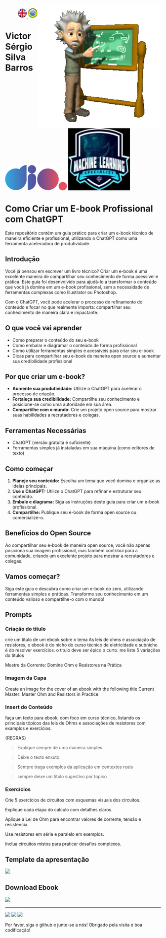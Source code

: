 <img src="./img/gif v1.gif" min-width="400px" max-width="400px" width="400px" align="right" alt="Computador iuriCode">
<p>
  <div align="right"> 
<a href="./readme.md"> <img src="./img/LogoUK.png" alt="Logo UK" width="30"/></a><a href="./leiame.md"> <img src="./img/logoBrazil.png" alt="Logo Brasil" width="30"/> </a>
</div>
  <H1><b> Victor Sérgio Silva Barros </b> </H1>
  
</p> 

<img src="./img/dio.png" alt="DIO Logo" width="200"/>
<img src="./img/LogoMLS.jpg" alt="Machine Learning Specialist Logo" width="200"/>

# Como Criar um E-book Profissional com ChatGPT

Este repositório contém um guia prático para criar um e-book técnico de maneira eficiente e profissional, utilizando o ChatGPT como uma ferramenta aceleradora de produtividade.

## Introdução

Você já pensou em escrever um livro técnico? Criar um e-book é uma excelente maneira de compartilhar seu conhecimento de forma acessível e prática. Este guia foi desenvolvido para ajudá-lo a transformar o conteúdo que você já domina em um e-book profissional, sem a necessidade de ferramentas complexas como Illustrator ou Photoshop.

Com o ChatGPT, você pode acelerar o processo de refinamento do conteúdo e focar no que realmente importa: compartilhar seu conhecimento de maneira clara e impactante.

## O que você vai aprender

- Como preparar o conteúdo do seu e-book
- Como embalar e diagramar o conteúdo de forma profissional
- Como utilizar ferramentas simples e acessíveis para criar seu e-book
- Dicas para compartilhar seu e-book de maneira open source e aumentar sua credibilidade profissional

## Por que criar um e-book?

- **Aumente sua produtividade:** Utilize o ChatGPT para acelerar o processo de criação.
- **Fortaleça sua credibilidade:** Compartilhe seu conhecimento e posicione-se como uma autoridade em sua área.
- **Compartilhe com o mundo:** Crie um projeto open source para mostrar suas habilidades a recrutadores e colegas.

## Ferramentas Necessárias

- ChatGPT (versão gratuita é suficiente)
- Ferramentas simples já instaladas em sua máquina (como editores de texto)

## Como começar

1. **Planeje seu conteúdo:** Escolha um tema que você domina e organize as ideias principais.
2. **Use o ChatGPT:** Utilize o ChatGPT para refinar e estruturar seu conteúdo.
3. **Embale e diagrama:** Siga as instruções deste guia para criar um e-book profissional.
4. **Compartilhe:** Publique seu e-book de forma open source ou comercialize-o.

## Benefícios do Open Source

Ao compartilhar seu e-book de maneira open source, você não apenas posiciona sua imagem profissional, mas também contribui para a comunidade, criando um excelente projeto para mostrar a recrutadores e colegas.

## Vamos começar?

Siga este guia e descubra como criar um e-book do zero, utilizando ferramentas simples e práticas. Transforme seu conhecimento em um conteúdo valioso e compartilhe-o com o mundo!

## Prompts

### Criação do título

crie um titulo de um ebook sobre o tema As leis de ohms e associação de resistores, o ebook é do nicho do curso técnico de eletricidade e subnicho é do resolver exercícios. o titulo deve ser épico o curto. me liste 5 variações do titulos

Mestre da Corrente: Domine Ohm e Resistores na Prática

### Imagem da Capa

Create an image for the cover of an ebook with the following title Current Master: Master Ohm and Resistors in Practice

### Insert do Conteúdo

faça um texto para ebook, com foco em curso técnico, listando os principais tópicos das leis de Ohms e associações de resistores com examplos e exercícios.

{REGRAS}

> Explique sempre de uma maneira simples

> Deixe o texto enxuto

> Sempre traga exemplos da aplicação em contextos reais

> sempre deixe um titulo sugestivo por topico

### Exercícios

Crie 5 exercícios de circuitos com esquemas visuais dos circuitos.

Explique cada etapa do cálculo com detalhes claros.

Aplique a Lei de Ohm para encontrar valores de corrente, tensão e resistencia.

Use resistores em série e paralelo em exemplos.

Inclua circuitos mistos para praticar desafios complexos.

## Template da apresentação

<p align="left">
  <a href="https://github.com/vicssb/Ebook-with-ChatGPT-and-MidJourney/blob/74c8b8b7d2562a93e01e580a5b1e6c1da4cc235d/ebook%20MESTRE%20DA%20CORRENTE%20-%20DOMINE%20OHM%20E%20RESISTORES%20NA%20PR%C3%81TICA.pptx" alt="Download Ebook" target="_blank">
  <img src="https://img.shields.io/badge/-Download%20Ebook-0078D4?style=flat-square&labelColor=0078D4&logo=microsoft&logoColor=white&link=https://github.com/vicssb/Ebook-with-ChatGPT-and-MidJourney/blob/74c8b8b7d2562a93e01e580a5b1e6c1da4cc235d/ebook%20MESTRE%20DA%20CORRENTE%20-%20DOMINE%20OHM%20E%20RESISTORES%20NA%20PR%C3%81TICA.pptx" /></a>
</p>


## Download Ebook

<p align="left">
  <a href="https://github.com/vicssb/Ebook-with-ChatGPT-and-MidJourney/blob/main/ebook%20MESTRE%20DA%20CORRENTE%20-%20DOMINE%20OHM%20E%20RESISTORES%20NA%20PR%C3%81TICA.pdf" alt="Download Ebook PDF" target="_blank">
  <img src="https://img.shields.io/badge/-Download%20Ebook%20PDF-0078D4?style=flat-square&labelColor=0078D4&logo=microsoft&logoColor=white&link=https://github.com/vicssb/Ebook-with-ChatGPT-and-MidJourney/blob/main/ebook%20MESTRE%20DA%20CORRENTE%20-%20DOMINE%20OHM%20E%20RESISTORES%20NA%20PR%C3%81TICA.pdf" /></a>
</p>

---

<p align="left">
  <a href="mailto:vicssb@gmail.com" alt="Gmail" target="_blank">
  <img src="https://img.shields.io/badge/-Gmail-FF0000?style=flat-square&labelColor=FF0000&logo=gmail&logoColor=white&link=mailto:vicssb@gmail.com" /></a>

  <a href="https://www.linkedin.com/in/victor-sergio-silva-barros/" alt="Linkedin" target="_blank">
  <img src="https://img.shields.io/badge/-Linkedin-0e76a8?style=flat-square&logo=Linkedin&logoColor=white&link=https://www.linkedin.com/in/victor-sergio-silva-barros/" /></a>

  <a href="https://wa.me/+5512981328278" alt="WhatsApp" target="_blank">
  <img src="https://img.shields.io/badge/-WhatsApp-25d366?style=flat-square&labelColor=25d366&logo=whatsapp&logoColor=white&link=https://wa.me/+5512987085327"/></a>
</p>

<p>Por favor, siga o github e junte-se a nós!
Obrigado pela visita e boa codificação!</p>


